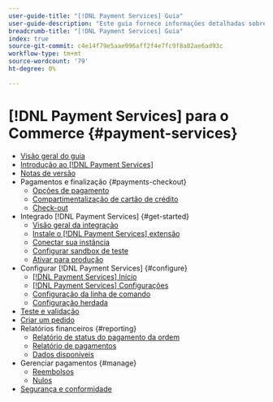 ```yaml
---
user-guide-title: "[!DNL Payment Services] Guia"
user-guide-description: "Este guia fornece informações detalhadas sobre a instalação e configuração [!DNL Payment Services] para seu [!DNL Adobe Commerce] ou [!DNL Magento Open Source] loja."
breadcrumb-title: "[!DNL Payment Services] Guia"
index: true
source-git-commit: c4e14f79e5aae996aff2f4e7fc9f8a82ae6ad93c
workflow-type: tm+mt
source-wordcount: '79'
ht-degree: 0%

---
```



# [!DNL Payment Services] para o Commerce {#payment-services}

- [Visão geral do guia](guide-overview.md)
- [Introdução ao [!DNL Payment Services]](overview.md)
- [Notas de versão](release-notes.md)
- Pagamentos e finalização {#payments-checkout}
   - [Opções de pagamento](payments-options.md)
   - [Compartimentalização de cartão de crédito](vaulting.md)
   - [Check-out](checkout.md)
- Integrado [!DNL Payment Services] {#get-started}
   - [Visão geral da integração](onboard.md)
   - [Instale o [!DNL Payment Services] extensão](install.md)
   - [Conectar sua instância](connect.md)
   - [Configurar sandbox de teste](sandbox.md)
   - [Ativar para produção](production.md)
- Configurar [!DNL Payment Services] {#configure}
   - [[!DNL Payment Services] Início](payments-home.md)
   - [[!DNL Payment Services] Configurações](settings.md)
   - [Configuração da linha de comando](configure-cli.md)
   - [Configuração herdada](configure-admin.md)
- [Teste e validação](test-validate.md)
- [Criar um pedido](create-order.md)
- Relatórios financeiros {#reporting}
   - [Relatório de status do pagamento da ordem](order-payment-status.md)
   - [Relatório de pagamentos](payouts.md)
   - [Dados disponíveis](data.md)
- Gerenciar pagamentos {#manage}
   - [Reembolsos](refunds.md)
   - [Nulos](voids.md)
- [Segurança e conformidade](security.md)
